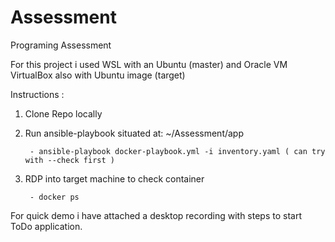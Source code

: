 # Assessment

Programing Assessment

  For this project i used WSL with an Ubuntu (master) and Oracle VM VirtualBox also with Ubuntu image (target)

Instructions :

  1. Clone Repo locally
  2. Run ansible-playbook situated at: ~/Assessment/app
  
          - ansible-playbook docker-playbook.yml -i inventory.yaml ( can try with --check first )
          
  3. RDP into target machine to check container 
  
          - docker ps
  
  
For quick demo i have attached a desktop recording with steps to start ToDo application.
